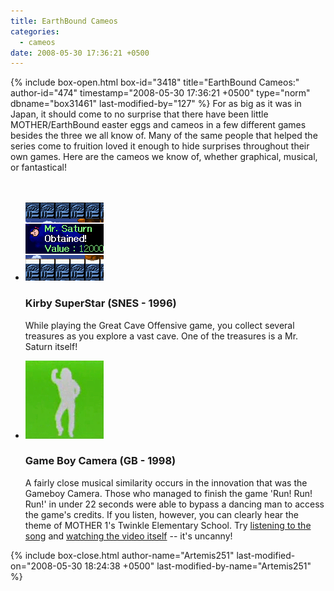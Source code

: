 ```yaml
---
title: EarthBound Cameos
categories:
  - cameos
date: 2008-05-30 17:36:21 +0500
---
```

{% include box-open.html box-id="3418" title="EarthBound Cameos:" author-id="474" timestamp="2008-05-30 17:36:21 +0500" type="norm" dbname="box31461" last-modified-by="127" %}
For as big as it was in Japan, it should come to no surprise that there have been little MOTHER/EarthBound easter eggs and cameos in a few different games besides the three we all know of.  Many of the same people that helped the series come to fruition loved it enough to hide surprises throughout their own games.  Here are the cameos we know of, whether graphical, musical, or fantastical!
<br /><br /><br />
<ul class="pics">
	<li>
		<a href="images/kss1.png" title="Kirby SuperStar's Great Cave Offensive"><img src="images/kss1t.png" width="125" height="125" alt="Kirby SuperStar's Great Cave Offensive" /></a>
		<h3>Kirby SuperStar (SNES - 1996)</h3>
		<p>While playing the Great Cave Offensive game, you collect several treasures as you explore a vast cave.  One of the treasures is a Mr. Saturn itself!</p>	
	</li>
	<li>
		<a href="http://youtube.com/watch?v=4WNld6n0OTQ" title="Gameboy Camera Credits" target="_blank"><img src="images/gbc1t.png" width="125" height="125" alt="Gameboy Camera Credits" /></a>
		<h3>Game Boy Camera (GB - 1998)</h3>
		<p>A fairly close musical similarity occurs in the innovation that was the Gameboy Camera.  Those who managed to finish the game 'Run! Run! Run!' in under 22 seconds were able to bypass a dancing man to access the game's credits.  If you listen, however, you can clearly hear the theme of MOTHER 1's Twinkle Elementary School.  Try <a href="http://starmen.net/mother1/music/19%20-%20MOTHER%20-%20Twinkle%20Elementary.mp3">listening to the song</a> and <a href="http://youtube.com/watch?v=4WNld6n0OTQ" target="_blank">watching the video itself</a> -- it's uncanny!</p>	
	</li>
</ul>
{% include box-close.html author-name="Artemis251" last-modified-on="2008-05-30 18:24:38 +0500" last-modified-by-name="Artemis251" %}

